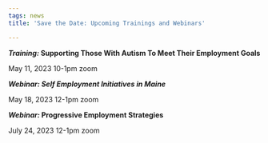 ```yaml
---
tags: news
title: 'Save the Date: Upcoming Trainings and Webinars'

---
```

**_Training:_ Supporting Those With Autism To Meet Their Employment Goals**

May 11, 2023 10-1pm zoom

**_Webinar: Self Employment Initiatives in Maine_**

May 18, 2023 12-1pm zoom

**_Webinar:_ Progressive Employment Strategies**

July 24, 2023 12-1pm zoom